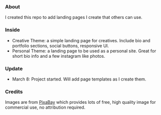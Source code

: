 ### About
I created this repo to add landing pages I create that others can use. 

### Inside
* Creative Theme: a simple landing page for creatives. Include bio and portfolio sections, social buttons, responsive UI.
* Personal Theme: a landing page to be used as a personal site. Great for short bio info and a few instagram like photos.

### Update
* March 8: Project started. Will add page templates as I create them.

### Credits
Images are from [PixaBay](http://www.pixabay.com) which provides lots of free, high quality image for commercial use, no attribution required.


